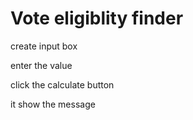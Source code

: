 # Vote eligiblity finder

create input box

enter the value

click the calculate button

it show the message

